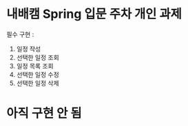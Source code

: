 # 내배캠 Spring 입문 주차 개인 과제

 필수 구현 :
 1. 일정 작성
 2. 선택한 일정 조회
 3. 일정 목록 조회
 4. 선택한 일정 수정
 5. 선택한 일정 삭제


# 아직 구현 안 됨
